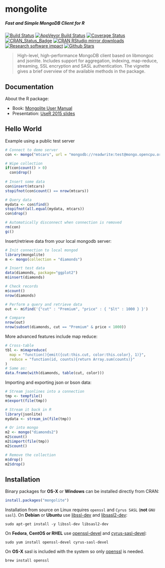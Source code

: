 # mongolite

##### *Fast and Simple MongoDB Client for R*

[![Build Status](https://travis-ci.org/jeroen/mongolite.svg?branch=master)](https://travis-ci.org/jeroen/mongolite)
[![AppVeyor Build Status](https://ci.appveyor.com/api/projects/status/github/jeroen/mongolite?branch=master&svg=true)](https://ci.appveyor.com/project/jeroen/mongolite)
[![Coverage Status](https://codecov.io/github/jeroen/mongolite/coverage.svg?branch=master)](https://codecov.io/github/jeroen/mongolite?branch=master)
[![CRAN_Status_Badge](http://www.r-pkg.org/badges/version/mongolite)](http://cran.r-project.org/package=mongolite)
[![CRAN RStudio mirror downloads](http://cranlogs.r-pkg.org/badges/mongolite)](http://cran.r-project.org/web/packages/mongolite/index.html)
[![Research software impact](http://depsy.org/api/package/cran/mongolite/badge.svg)](http://depsy.org/package/r/mongolite)
[![Github Stars](https://img.shields.io/github/stars/jeroen/mongolite.svg?style=social&label=Github)](https://github.com/jeroen/mongolite)

> High-level, high-performance MongoDB client based on libmongoc and
  jsonlite. Includes support for aggregation, indexing, map-reduce, streaming,
  SSL encryption and SASL authentication. The vignette gives a brief overview
  of the available methods in the package.

## Documentation

About the R package:

 - Book: [Mongolite User Manual](https://jeroen.github.io/mongolite/)
 - Presentation: [UseR 2015 slides](http://jeroen.github.io/mongo-slides)

## Hello World


Example using a public test server

```r
# Connect to demo server
con <- mongo("mtcars", url = "mongodb://readwrite:test@mongo.opencpu.org:43942/jeroen_test")

# Wipe collection
if(con$count() > 0) 
  con$drop()
  
# Insert some data
con$insert(mtcars)
stopifnot(con$count() == nrow(mtcars))

# Query data
mydata <- con$find()
stopifnot(all.equal(mydata, mtcars))
con$drop()

# Automatically disconnect when connection is removed
rm(con)
gc()
```

Insert/retrieve data from your local mongodb server:

```r
# Init connection to local mongod
library(mongolite)
m <- mongo(collection = "diamonds")

# Insert test data
data(diamonds, package="ggplot2")
m$insert(diamonds)

# Check records
m$count()
nrow(diamonds)

# Perform a query and retrieve data
out <- m$find('{"cut" : "Premium", "price" : { "$lt" : 1000 } }')

# Compare
nrow(out)
nrow(subset(diamonds, cut == "Premium" & price < 1000))
```

More advanced features include map reduce:

```r
# Cross-table
tbl <- m$mapreduce(
  map = "function(){emit({cut:this.cut, color:this.color}, 1)}",
  reduce = "function(id, counts){return Array.sum(counts)}"
)
# Same as:
data.frame(with(diamonds, table(cut, color)))
```

Importing and exporting json or bson data:

```r
# Stream jsonlines into a connection
tmp <- tempfile()
m$export(file(tmp))

# Stream it back in R
library(jsonlite)
mydata <- stream_in(file(tmp))

# Or into mongo
m2 <- mongo("diamonds2")
m2$count()
m2$import(file(tmp))
m2$count()

# Remove the collection
m$drop()
m2$drop()
```

## Installation

Binary packages for __OS-X__ or __Windows__ can be installed directly from CRAN:

```r
install.packages("mongolite")
```

Installation from source on Linux requires `openssl` and `Cyrus SASL` (**not** `GNU sasl`). On __Debian__ or __Ubuntu__ use [libssl-dev](https://packages.debian.org/testing/libssl-dev) and [libsasl2-dev](https://packages.debian.org/testing/libsasl2-dev):

```
sudo apt-get install -y libssl-dev libsasl2-dev
```

On __Fedora__, __CentOS or RHEL__ use [openssl-devel](https://apps.fedoraproject.org/packages/openssl-devel) and [cyrus-sasl-devel](https://apps.fedoraproject.org/packages/cyrus-sasl-devel):

```
sudo yum install openssl-devel cyrus-sasl-devel
````

On __OS-X__ sasl is included with the system so only [openssl](https://github.com/Homebrew/homebrew-core/blob/master/Formula/openssl.rb) is needed.

```
brew install openssl
```
